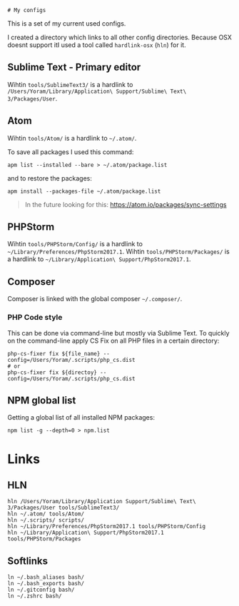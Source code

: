     # My configs
This is a set of my current used configs.

I created a directory which links to all other config directories. Because OSX doesnt support itI used a tool called `hardlink-osx` (`hln`) for it.

## Sublime Text - Primary editor
Wihtin `tools/SublimeText3/` is a hardlink to `/Users/Yoram/Library/Application\ Support/Sublime\ Text\ 3/Packages/User`.

## Atom
Wihtin `tools/Atom/` is a hardlink to `~/.atom/`.

To save all packages I used this command:
```
apm list --installed --bare > ~/.atom/package.list
```
and to restore the packages:
```
apm install --packages-file ~/.atom/package.list
```
> In the future looking for this: https://atom.io/packages/sync-settings

## PHPStorm
Wihtin `tools/PHPStorm/Config/` is a hardlink to `~/Library/Preferences/PhpStorm2017.1`.
Wihtin `tools/PHPStorm/Packages/` is a hardlink to `~/Library/Application\ Support/PhpStorm2017.1`.

## Composer
Composer is linked with the global composer `~/.composer/`.

### PHP Code style
This can be done via command-line but mostly via Sublime Text.
To quickly on the command-line apply CS Fix on all PHP files in a certain directory:
```
php-cs-fixer fix ${file_name} --config=/Users/Yoram/.scripts/php_cs.dist
# or
php-cs-fixer fix ${directoy} --config=/Users/Yoram/.scripts/php_cs.dist
```

## NPM global list
Getting a global list of all installed NPM packages:
```
npm list -g --depth=0 > npm.list
```

# Links
## HLN
```
hln /Users/Yoram/Library/Application Support/Sublime\ Text\ 3/Packages/User tools/SublimeText3/
hln ~/.atom/ tools/Atom/
hln ~/.scripts/ scripts/
hln ~/Library/Preferences/PhpStorm2017.1 tools/PHPStorm/Config
hln ~/Library/Application\ Support/PhpStorm2017.1 tools/PHPStorm/Packages
```

## Softlinks
```
ln ~/.bash_aliases bash/
ln ~/.bash_exports bash/
ln ~/.gitconfig bash/
ln ~/.zshrc bash/
```